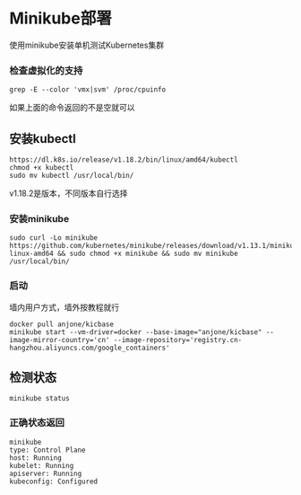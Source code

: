 # Minikube部署

使用minikube安装单机测试Kubernetes集群

### 检查虚拟化的支持

```
grep -E --color 'vmx|svm' /proc/cpuinfo
```

如果上面的命令返回的不是空就可以

## 安装kubectl

```
https://dl.k8s.io/release/v1.18.2/bin/linux/amd64/kubectl
chmod +x kubectl
sudo mv kubectl /usr/local/bin/
```

v1.18.2是版本，不同版本自行选择

### 安装minikube

```
sudo curl -Lo minikube https://github.com/kubernetes/minikube/releases/download/v1.13.1/minikube-linux-amd64 && sudo chmod +x minikube && sudo mv minikube /usr/local/bin/
```

### 启动

墙内用户方式，墙外按教程就行

```
docker pull anjone/kicbase
minikube start --vm-driver=docker --base-image="anjone/kicbase" --image-mirror-country='cn' --image-repository='registry.cn-hangzhou.aliyuncs.com/google_containers'
```

## 检测状态

```
minikube status
```

### 正确状态返回

```
minikube
type: Control Plane
host: Running
kubelet: Running
apiserver: Running
kubeconfig: Configured
```

